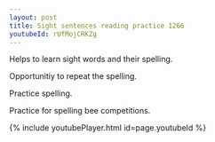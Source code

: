 ```yaml
---
layout: post
title: Sight sentences reading practice 1266
youtubeId: rUfMojCRKZg
---
```

 
 
Helps to learn sight words and their spelling.

Opportunitiy to repeat the spelling. 

Practice spelling. 
 
Practice for spelling bee competitions. 
 
{% include youtubePlayer.html id=page.youtubeId %}
 
 
